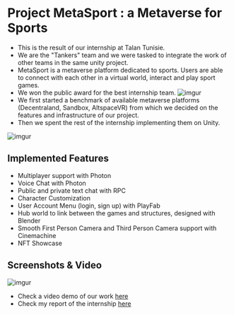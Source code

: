 # Project MetaSport : a Metaverse for Sports

- This is the result of our internship at Talan Tunisie.
- We are the "Tankers" team and we were tasked to integrate the work of other teams in the same unity project.
- MetaSport is a metaverse platform dedicated to sports. Users are able to connect with each other in a virtual world,
interact and play sport games.
- We won the public award for the best internship team. ![imgur](https://i.imgur.com/kK0wJ44.jpeg)
- We first started a benchmark of available metaverse platforms (Decentraland, Sandbox, AltspaceVR) from which we decided
on the features and infrastructure of our project.
- Then we spent the rest of the internship implementing them on Unity.

![imgur](https://i.imgur.com/q1s0JD0.png)

## Implemented Features
- Multiplayer support with Photon
- Voice Chat with Photon
- Public and private text chat with RPC
- Character Customization
- User Account Menu (login, sign up) with PlayFab
- Hub world to link between the games and structures, designed with Blender
- Smooth First Person Camera and Third Person Camera support with Cinemachine
- NFT Showcase

## Screenshots & Video

![imgur](https://i.imgur.com/AvkdVUu.png)

- Check a video demo of our work [here](https://drive.google.com/file/d/1bTs99vEMA5twO5wFDswP_1JYPUCt7AG5/view?usp=sharing)
- Check my report of the internship [here](https://github.com/MelekElloumi/Project_MetaSport/blob/main/Report/Rapport_Talan.pdf)